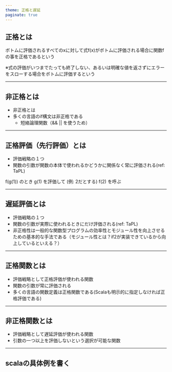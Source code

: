 ```yaml
---
theme: 正格と遅延
paginate: true
---
```


## 正格とは
ボトムに評価されるすべてのxに対して式f(x)がボトムに評価される場合に関数fの事を正格であるという

※式の評価がいつまでたっても終了しない、あるいは明確な値を返さずにエラーをスローする場合をボトムに評価するという



---

## 非正格とは
- 非正格とは
- 多くの言語のif構文は非正格である
    - 短絡論理関数（&& || を使うため）

---

## 正格評価（先行評価）とは

- 評価戦略の１つ
- 関数の引数が関数の本体で使われるかどうかに関係なく常に評価される(ref: TaPL)


f(g(1)) のとき g(1) を評価して (例: 2だとする) f(2) を呼ぶ

---

## 遅延評価とは

- 評価戦略の１つ 
- 関数の引数が実際に使われるときにだけ評価される(ref: TaPL)
- 非正格性は一般的な関数型プログラムの効率性とモジュール性を向上させるための基本的な手法である（モジュール性とは？if2が実装できているから向上しているといえる？）


---

## 正格関数とは

- 評価戦略として正格評価が使われる関数
- 関数の引数が常に評価される
- 多くの言語の関数定義は正格関数である(Scalaも明示的に指定しなければ正格評価である)


---

## 非正格関数とは

- 評価戦略として遅延評価が使われる関数
- 引数の一つ以上を評価しないという選択が可能な関数

---

## scalaの具体例を書く

